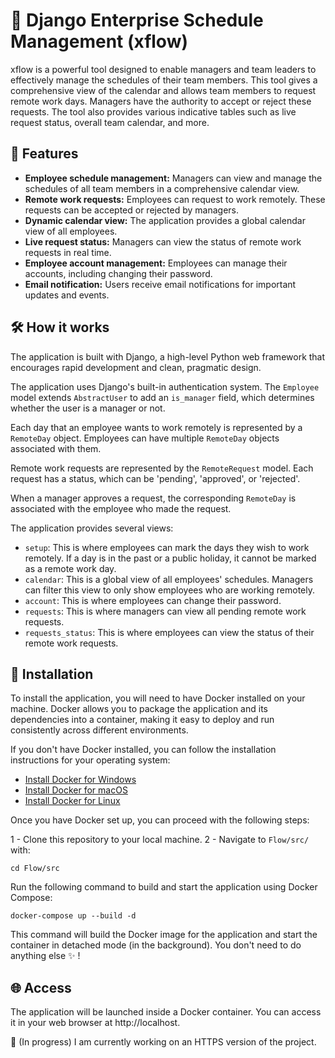 # 📅 Django Enterprise Schedule Management (xflow) 

xflow is a powerful tool designed to enable managers and team leaders to effectively manage the schedules of their team members. This tool gives a comprehensive view of the calendar and allows team members to request remote work days. Managers have the authority to accept or reject these requests. The tool also provides various indicative tables such as live request status, overall team calendar, and more.

## 🚀 Features

- **Employee schedule management:** Managers can view and manage the schedules of all team members in a comprehensive calendar view.
- **Remote work requests:** Employees can request to work remotely. These requests can be accepted or rejected by managers.
- **Dynamic calendar view:** The application provides a global calendar view of all employees.
- **Live request status:** Managers can view the status of remote work requests in real time.
- **Employee account management:** Employees can manage their accounts, including changing their password.
- **Email notification:** Users receive email notifications for important updates and events.

## 🛠️ How it works

The application is built with Django, a high-level Python web framework that encourages rapid development and clean, pragmatic design.

The application uses Django's built-in authentication system. The `Employee` model extends `AbstractUser` to add an `is_manager` field, which determines whether the user is a manager or not. 

Each day that an employee wants to work remotely is represented by a `RemoteDay` object. Employees can have multiple `RemoteDay` objects associated with them. 

Remote work requests are represented by the `RemoteRequest` model. Each request has a status, which can be 'pending', 'approved', or 'rejected'. 

When a manager approves a request, the corresponding `RemoteDay` is associated with the employee who made the request. 

The application provides several views:

- `setup`: This is where employees can mark the days they wish to work remotely. If a day is in the past or a public holiday, it cannot be marked as a remote work day.
- `calendar`: This is a global view of all employees' schedules. Managers can filter this view to only show employees who are working remotely.
- `account`: This is where employees can change their password.
- `requests`: This is where managers can view all pending remote work requests.
- `requests_status`: This is where employees can view the status of their remote work requests.

## 💾 Installation

To install the application, you will need to have Docker installed on your machine. Docker allows you to package the application and its dependencies into a container, making it easy to deploy and run consistently across different environments.

If you don't have Docker installed, you can follow the installation instructions for your operating system:

- [Install Docker for Windows](https://docs.docker.com/docker-for-windows/install/)
- [Install Docker for macOS](https://docs.docker.com/docker-for-mac/install/)
- [Install Docker for Linux](https://docs.docker.com/engine/install/)

Once you have Docker set up, you can proceed with the following steps:

1 - Clone this repository to your local machine.
2 - Navigate to `Flow/src/` with:

```
cd Flow/src
```

Run the following command to build and start the application using Docker Compose:

```
docker-compose up --build -d
```

This command will build the Docker image for the application and start the container in detached mode (in the background). You don't need to do anything else ✨ !

## 🌐 Access

The application will be launched inside a Docker container. You can access it in your web browser at http://localhost.

🚀 (In progress) I am currently working on an HTTPS version of the project.
